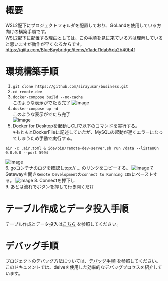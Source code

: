 # 概要
WSL2配下にプロジェクトフォルダを配置しており、GoLandを使用している方向けの構築手順です。  
WSL2配下に配置する理由としては、この手順を見に来ている方は理解していると思いますが動作が早くなるからです。  
https://qiita.com/BlueBaybridge/items/c1adcf1dab5da2b40b4f 
# 環境構築手順
1. `git clone https://github.com/sirayusan/business.git`
2. `cd remote-dev`
3. `docker-compose build --no-cache`  
このような表示がでたら完了 
![image](https://github.com/sirayusan/business/assets/73060776/36d6b237-4d8e-4b06-8498-2354a371eef0)
4. `docker-compose up -d`  
このような表示がでたら完了  
![image](https://github.com/sirayusan/business/assets/73060776/15593eb2-75b2-4abe-a575-1fce15fd1091)
5. Docker for Desktopを起動しCLIで以下のコマンドを実行する。  
※もともとDockerFileに記述していたが、MySQLの起動が遅くエラーになってしまうため手動で実行する。
```
air -c .air.toml & ide/bin/remote-dev-server.sh run /data --listenOn 0.0.0.0 --port 5994
```
![image](https://github.com/sirayusan/business/assets/73060776/f863ef40-6321-4673-8048-8fc7c4a5181e)  
6. goコンテナのログを確認しtcp:// … のリンクをコピーする。
![image](https://github.com/sirayusan/business/assets/73060776/3b1a7e6f-6208-432a-aaba-b35856388c77)
7. Gatewayを開き`Remote Development`の`connect to Running IDE`にペーストする。
![image](https://github.com/sirayusan/business/assets/73060776/86afc3ff-270c-4a86-bb3f-dd15859c9bf8)
8. Connectを押下し  
9. あとは流れでボタンを押して行き開くだけ
# テーブル作成とデータ投入手順
テーブル作成とデータ投入は[こちら](./migration.md) を参照してください。
# デバッグ手順
プロジェクトのデバッグ方法については、[デバッグ手順](./debug.md) を参照してください。このドキュメントでは、delveを使用した効率的なデバッグプロセスを紹介しています。

